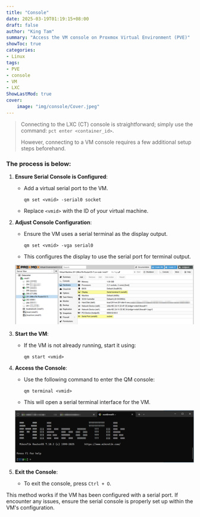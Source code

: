 ```yaml
---
title: "Console"
date: 2025-03-19T01:19:15+08:00
draft: false
author: "King Tam"
summary: "Access the VM console on Proxmox Virtual Environment (PVE)" 
showToc: true
categories:
- Linux
tags:
- PVE
- console
- VM
- LXC
ShowLastMod: true
cover:
    image: "img/console/Cover.jpeg"
---
```



> Connecting to the LXC (CT) console is straightforward; simply use the command:   `pct enter <container_id>`.
>
> However, connecting to a VM console requires a few additional setup steps beforehand. 

### The process is below:

1. **Ensure Serial Console is Configured**:

   - Add a virtual serial port to the VM. 

     ```
     qm set <vmid> -serial0 socket
     ```

   - Replace `<vmid>` with the ID of your virtual machine.

2. **Adjust Console Configuration**:

   - Ensure the VM uses a serial terminal as the display output.

     ```
     qm set <vmid> -vga serial0
     ```

   - This configures the display to use the serial port for terminal output.

   ![2025-03-18_164209](/img/console/2025-03-18_164209.png)

3. **Start the VM**:

   - If the VM is not already running, start it using:

     ```
     qm start <vmid>
     ```

4. **Access the Console**:

   - Use the following command to enter the QM console:

     ```
     qm terminal <vmid>
     ```

   - This will open a serial terminal interface for the VM.

   ![2025-03-18_164454](/img/console/2025-03-18_164454.png)

5. **Exit the Console**:

   - To exit the console, press `Ctrl + O`.

This method works if the VM has been configured with a serial port. If encounter any issues, ensure the serial console is properly set up within the VM's configuration.